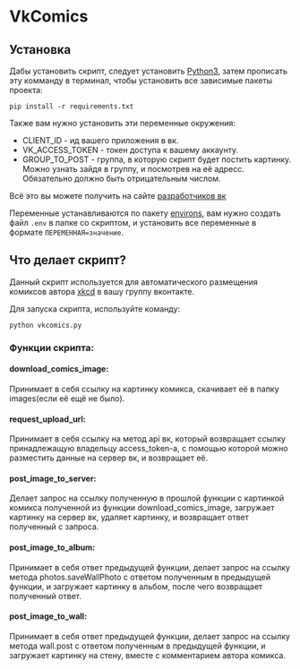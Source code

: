 # VkComics

## Установка

Дабы установить скрипт, следует установить [Python3](https://dvmn.org/encyclopedia/what-you-need-to-know/python_basics_install_python/), затем прописать эту комманду в терминал, чтобы установить все зависимые пакеты проекта:

```pip install -r requirements.txt```

Также вам нужно установить эти переменные окружения:
* CLIENT_ID - ид вашего приложения в вк.
* VK_ACCESS_TOKEN - токен доступа к вашему аккаунту.
* GROUP_TO_POST - группа, в которую скрипт будет постить картинку. Можно узнать зайдя в группу, и посмотрев на её адресс. Обязательно должно быть отрицательным числом.

Всё это вы можете получить на сайте [разработчиков вк](https://vk.com/dev)

Переменные устанавливаются по пакету [environs](https://pypi.org/project/environs/), вам нужно создать файл ```.env``` в папке со скриптом, и установить все переменные в формате ```ПЕРЕМЕННАЯ=значение```.

## Что делает скрипт?

Данный скрипт используется для автоматического размещения комиксов автора [xkcd](https://xkcd.com/) в вашу группу вконтакте.

Для запуска скрипта, используйте команду:

```python vkcomics.py```

### Функции скрипта:

#### download_comics_image:
Принимает в себя ссылку на картинку комикса, скачивает её в папку images(если её ещё не было).

#### request_upload_url:
Принимает в себя ссылку на метод api вк, который возвращает ссылку принадлежащую владельцу access_token-a, с помощью которой можно разместить данные на сервер вк, и возвращает её.

#### post_image_to_server:
Делает запрос на ссылку полученную в прошлой функции с картинкой комикса полученной из функции download_comics_image, загружает картинку на сервер вк, удаляет картинку, и возвращает ответ полученный с запроса.

#### post_image_to_album:
Принимает в себя ответ предыдущей функции, делает запрос на ссылку метода photos.saveWallPhoto с ответом полученным в предыдущей функции, и загружает картинку в альбом, после чего возвращает полученный ответ.

#### post_image_to_wall:
Принимает в себя ответ предыдущей функции, делает запрос на ссылку метода wall.post с ответом полученным в предыдущей функции, и загружает картинку на стену, вместе с комментарием автора комикса.
